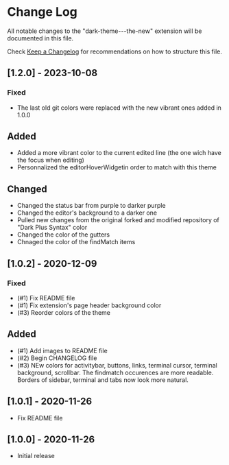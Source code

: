 # Change Log

All notable changes to the "dark-theme---the-new" extension will be documented in this file.

Check [Keep a Changelog](http://keepachangelog.com/) for recommendations on how to structure this file.

## [1.2.0] - 2023-10-08

### Fixed
- The last old git colors were replaced with the new vibrant ones added in 1.0.0

## Added
- Added a more vibrant color to the current edited line (the one wich have the focus when editing)
- Personnalized the editorHoverWidgetin order to match with this theme

## Changed
- Changed the status bar from purple to darker purple
- Changed the editor's background to a darker one
- Pulled new changes from the original forked and modified repository of "Dark Plus Syntax" color
- Changed the color of the gutters
- Chnaged the color of the findMatch items

## [1.0.2] - 2020-12-09

### Fixed
- (#1) Fix README file
- (#1) Fix extension's page header background color
- (#3) Reorder colors of the theme

## Added
- (#1) Add images to README file
- (#2) Begin CHANGELOG file
- (#3) NEw colors for activitybar, buttons, links, terminal cursor, terminal background, scrollbar. The findmatch occurences are more readable. Borders of sidebar, terminal and tabs now look more natural.

## [1.0.1] - 2020-11-26

- Fix README file

## [1.0.0] - 2020-11-26

- Initial release

